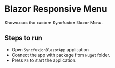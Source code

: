 # Blazor Responsive Menu

Showcases the custom Syncfusion Blazor Menu.

## Steps to run

 - Open `SyncfusionBlazorApp` application
 - Connect the app with package from `Nuget` folder.
 - Press `F5` to start the application.